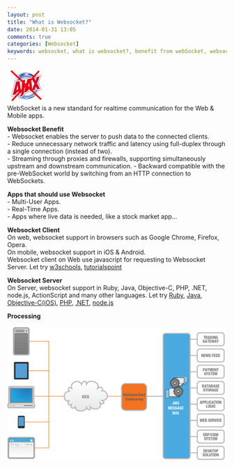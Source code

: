 ```yaml
---
layout: post
title: "What is Websocket?"
date: 2014-01-31 13:05
comments: true
categories: [Websocket]
keywords: websocket, what is websocket?, benefit from webSocket, websocket benefit, benefit of websocket
---
```


<p>
  <img src="/images/websocket_ajax_.gif" /><br/>
  WebSocket is a new standard for realtime communication for the Web & Mobile apps.
</p>

<p>
  <strong>Websocket Benefit</strong><br/>
  - Websocket enables the server to push data to the connected clients.<br/>
  - Reduce unnecessary network traffic and latency using full-duplex through a single connection (instead of two).<br/>
  - Streaming through proxies and firewalls, supporting simultaneously upstream and downstream communication.
  - Backward compatible with the pre-WebSocket world by switching from an HTTP connection to WebSockets.
</p>

<p>
  <strong>Apps that should use Websocket</strong><br/>
  - Multi-User Apps.<br/>
  - Real-Time Apps.<br/>
  - Apps where live data is needed, like a stock market app...
</p>

<p>
  <strong>Websocket Client</strong><br/>
  On web, websocket support in browsers such as Google Chrome, Firefox, Opera.<br/>
  On mobile, websocket support in iOS & Android.<br/>
  Websocket client on Web use javascript for requesting to Websocket Server. Let try <a href="http://www.w3schools.com/html/html5_webworkers.asp" target="_blank">w3schools</a>, <a href="http://www.tutorialspoint.com/html5/html5_websocket.htm" target="_blank">tutorialspoint</a>
</p>

<p>
  <strong>Websocket Server</strong><br/>
  On Server, websocket support in Ruby, Java, Objective-C, PHP, .NET, node.js, ActionScript and many other languages. Let try <a href="https://github.com/igrigorik/em-websocket" target="_blank">Ruby</a>, <a href="https://github.com/Atmosphere/atmosphere" target="_blank">Java</a>, <a href="https://github.com/square/SocketRocket" target="_blank">Objective-C(iOS)</a>, <a href="https://github.com/hoaproject/Websocket" target="_blank">PHP</a>, <a href="http://xsockets.net/" target="_blank">.NET</a>, <a href="https://github.com/Worlize/WebSocket-Node" target="_blank">node.js</a>
</p>

<p>
  <strong>Processing</strong><br/><br/>
  <a class="fancybox" href="/images/websocket_processing.png"><img src="/images/websocket_processing.png" width="680" /></a><br/>
</p>